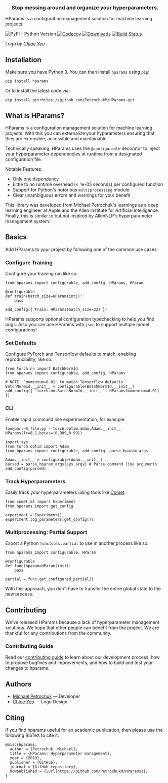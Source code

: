 <h3 align="center">Stop messing around and organize your hyperparameters.</h3>

HParams is a configuration management solution for machine learning projects.

![PyPI - Python Version](https://img.shields.io/pypi/pyversions/hparams.svg?style=flat-square)
[![Codecov](https://img.shields.io/codecov/c/github/PetrochukM/HParams/master.svg?style=flat-square)](https://codecov.io/gh/PetrochukM/HParams)
[![Downloads](http://pepy.tech/badge/hparams)](http://pepy.tech/project/hparams)
[![Build Status](https://img.shields.io/travis/PetrochukM/HParams/master.svg?style=flat-square)](https://travis-ci.org/PetrochukM/HParams)

_Logo by [Chloe Yeo](http://www.yeochloe.com/)_

## Installation

Make sure you have Python 3. You can then install `hparams` using `pip`:

    pip install hparams

Or to install the latest code via:

    pip install git+https://github.com/PetrochukM/HParams.git

## What is HParams?

HParams is a configuration management solution for machine learning projects. With this you can
externalize your hyparameters ensuring that they are extensible, accessible and maintainable.

Technically speaking, HParams uses the `@configurable` decorator to inject your hyperparameter
dependencies at runtime from a designated configuration file.

Notable Features:

- Only one dependency
- Little to no runtime overhead (< 1e-05 seconds) per configured function
- Support for Python's notorious `multiprocessing` module
- Clear unambiguous errors and warnings for your benefit

This library was developed from Michael Petrochuk's learnings as a deep learning engineer at Apple
and the Allen Institute for Artificial Intelligence. Finally, this is similar to but not
inspired by AllenNLP's hyperparameter management system.

## Basics

Add HParams to your project by following one of the common use cases:

### Configure Training

Configure your training run like so:

```python3
from hparams import configurable, add_config, HParams, HParam

@configurable
def train(batch_size=HParam(int)):
    pass

add_config({ train: HParams(batch_size=32) })
```

HParams supports optional configuration typechecking to help you find bugs. Also you can use
HParams with `json` to support multiple model configurations!

### Set Defaults

Configure PyTorch and Tensorflow defaults to match, enabling reproducibility, like so:

```python3
from torch.nn import BatchNorm1d
from hparams import configurable, add_config, HParams

# NOTE: `momentum=0.01` to match Tensorflow defaults
BatchNorm1d.__init__ = configurable(BatchNorm1d.__init__)
add_config({ 'torch.nn.BatchNorm1d.__init__': HParams(momentum=0.01) })
```

### CLI

Enable rapid command line experimentation, for example:

```console
foo@bar:~$ file.py --torch.optim.adam.Adam.__init__ HParams(lr=0.1,betas=(0.999,0.99))
```

```python3
import sys
from torch.optim import Adam
from hparams import configurable, add_config, parse_hparam_args

Adam.__init__ = configurable(Adam.__init__)
parsed = parse_hparam_args(sys.argv) # Parse command line arguments
add_config(parsed)
```

### Track Hyperparameters

Easily track your hyperparameters using tools like [Comet](comet.ml).

```
from comet_ml import Experiment
from hparams import get_config

experiment = Experiment()
experiment.log_parameters(get_config())
```

### Multiprocessing: Partial Support

Export a Python `functools.partial` to use in another process like so:

```
from hparams import configurable, HParam

@configurable
def func(hparam=HParam(int)):
    pass

partial = func.get_configured_partial()
```

With this approach, you don't have to transfer the entire global state to the new process.

## Contributing

We've released HParams because a lack of hyperparameter management solutions. We hope that
other people can benefit from the project. We are thankful for any contributions from the
community.

### Contributing Guide

Read our [contributing guide](https://github.com/PetrochukM/HParams/blob/master/CONTRIBUTING.md) to
learn about our development process, how to propose bugfixes and improvements, and how to build and
test your changes to hparams.

## Authors

* [Michael Petrochuk](https://github.com/PetrochukM/) — Developer
* [Chloe Yeo](http://www.yeochloe.com/) — Logo Design

## Citing

If you find hparams useful for an academic publication, then please use the following BibTeX to
cite it:

```
@misc{hparams,
  author = {Petrochuk, Michael},
  title = {HParams: Hyperparameter management},
  year = {2019},
  publisher = {GitHub},
  journal = {GitHub repository},
  howpublished = {\url{https://github.com/PetrochukM/HParams}},
}
```
